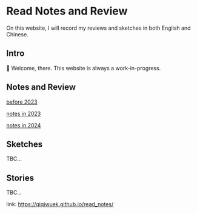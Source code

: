 # Read Notes and Review
On this website, I will record my reviews and sketches in both English and Chinese. 

## Intro
👋 Welcome, there. This website is always a work-in-progress. 

## Notes and Review
[before 2023](review/before2023.md)

[notes in 2023](review/2023notes.md)

[notes in 2024](review/2024notes.md)



## Sketches
TBC...

## Stories
TBC...

link: https://qiqiwuek.github.io/read_notes/
